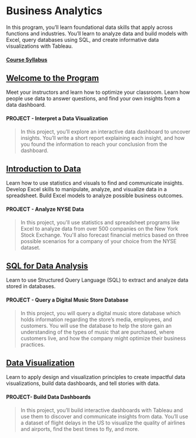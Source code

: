 # Business Analytics

In this program, you’ll learn foundational data skills that apply across functions and industries. You’ll learn to analyze data and build models with Excel, query databases using SQL, and create informative data visualizations with Tableau.



#### [Course Syllabus](/Misc/Syllabus.pdf)



## [Welcome to the Program](https://github.com/m-soro/Business-Analytics/tree/main/Welcome-to-the-Nanodegree-Program)
Meet your instructors and learn how to optimize your classroom. Learn how people use data to answer questions, and find your own insights from a data dashboard.

#### PROJECT - Interpret a Data Visualization
>In this project, you’ll explore an interactive data dashboard to uncover insights. You’ll write a short report explaining each insight, and how you found the information to reach your conclusion from the dashboard.



## [Introduction to Data](https://github.com/m-soro/Business-Analytics/tree/main/Introduction-to-Data)
Learn how to use statistics and visuals to find and communicate insights. Develop Excel skills to manipulate, analyze, and visualize data in a spreadsheet. Build Excel models to analyze possible business outcomes.

#### PROJECT - Analyze NYSE Data
>In this project, you'll use statistics and spreadsheet programs like Excel to analyze data from over 500 companies on the New York Stock Exchange. You'll also forecast financial metrics based on three possible scenarios for a company of your choice from the NYSE dataset.



## [SQL for Data Analysis](#)
Learn to use Structured Query Language (SQL) to extract and analyze data stored in databases.

#### PROJECT - Query a Digital Music Store Database
>In this project, you will query a digital music store database which holds information regarding the store’s media, employees, and customers. You will use the database to help the store gain an understanding of the types of music that are purchased, where customers live, and how the company might optimize their business practices.



## [Data Visualization](#)
Learn to apply design and visualization principles to create impactful data visualizations, build data dashboards, and tell stories with data.

#### PROJECT- Build Data Dashboards
>In this project, you’ll build interactive dashboards with Tableau and use them to discover and communicate insights from data. You’ll use a dataset of flight delays in the US to visualize the quality of airlines and airports, find the best times to fly, and more.

